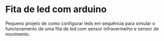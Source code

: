 # Fita de led com arduino 

Pequeno projeto de como configurar leds em sequência para simular o funcionamento de uma fita de led com sensor infravermelho e sensor de movimento. 

